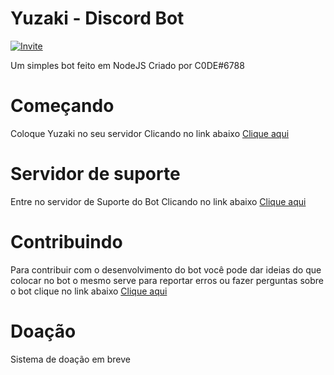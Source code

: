 # Yuzaki - Discord Bot

[![Invite](https://img.shields.io/badge/Invite-Yuzaki%20Bot-40e0d0?style=for-the-badge)](https://discordapp.com/oauth2/authorize?client_id=794361961483730964&scope=bot&permissions=8)

  Um simples bot feito em NodeJS
Criado por C0DE#6788

# Começando
Coloque Yuzaki no seu servidor
Clicando no link abaixo
[Clique aqui](https://discord.com/oauth2/authorize?client_id=794361961483730964&scope=bot&permissions=8)

# Servidor de suporte
Entre no servidor de Suporte do Bot
Clicando no link abaixo
[Clique aqui](https://discord.gg/48zXkuduC2)

# Contribuindo
Para contribuir com o desenvolvimento do bot você pode dar ideias do que colocar no bot o mesmo serve para reportar erros ou fazer perguntas sobre o bot clique no link abaixo
[Clique aqui](https://github.com/C0DEpy/Yuzaki/issues)

# Doação
Sistema de doação em breve
